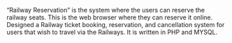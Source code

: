 “Railway Reservation” is the system where the users can reserve the railway seats. This is the web browser where they can reserve it online. Designed a Railway ticket booking, reservation, and cancellation system for users that wish to travel via the Railways. It is written in PHP and MYSQL.
